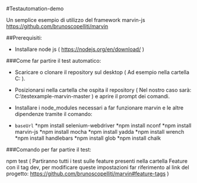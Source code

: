 #Testautomation-demo

Un semplice esempio di utilizzo del framework marvin-js https://github.com/brunoscopelliti/marvin

##Prerequisiti:

- Installare node js ( https://nodejs.org/en/download/ )

 ###Come far partire il test automatico:
 
 - Scaricare o clonare il repository sul desktop ( Ad esempio nella cartella C: ).
 
 - Posizionarsi nella cartella che ospita il repository ( Nel nostro caso sarà: C:\testexample-marvin-master ) e aprire il prompt dei comandi.

 - Installare i node_modules necessari a far funzionare marvin e le altre dipendenze tramite il comando:
 
* `baseUrl`
 *npm install selenium-webdriver
 *npm install nconf
 *npm install marvin-js
 *npm install mocha
 *npm install yadda
 *npm install wrench
 *npm install handlebars
 *npm install glob
 *npm install chalk

###Comando per far partire il test:

npm test ( Partiranno tutti i test sulle feature presenti nella cartella Feature con il tag dev, per modificare queste impostazioni far riferimento al link del progetto: https://github.com/brunoscopelliti/marvin#feature-tags )
